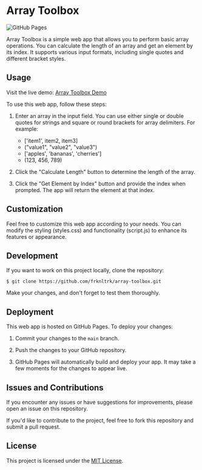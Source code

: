 # Array Toolbox

![GitHub Pages](https://img.shields.io/badge/GitHub%20Pages-Deployed-brightgreen)

Array Toolbox is a simple web app that allows you to perform basic array operations. You can calculate the length of an array and get an element by its index. It supports various input formats, including single quotes and different bracket styles.

## Usage

Visit the live demo: [Array Toolbox Demo](https://frknltrk.github.io/array-toolbox)

To use this web app, follow these steps:

1. Enter an array in the input field. You can use either single or double quotes for strings and square or round brackets for array delimiters. For example:
   - ['item1', item2, item3]
   - ("value1", "value2", "value3")
   - ['apples', 'bananas', 'cherries']
   - (123, 456, 789)

2. Click the "Calculate Length" button to determine the length of the array.

3. Click the "Get Element by Index" button and provide the index when prompted. The app will return the element at that index.

## Customization

Feel free to customize this web app according to your needs. You can modify the styling (styles.css) and functionality (script.js) to enhance its features or appearance.

## Development

If you want to work on this project locally, clone the repository:

`$ git clone https://github.com/frknltrk/array-toolbox.git`

Make your changes, and don't forget to test them thoroughly.

## Deployment

This web app is hosted on GitHub Pages. To deploy your changes:

1. Commit your changes to the `main` branch.

2. Push the changes to your GitHub repository.

3. GitHub Pages will automatically build and deploy your app. It may take a few moments for the changes to appear live.

## Issues and Contributions

If you encounter any issues or have suggestions for improvements, please open an issue on this repository.

If you'd like to contribute to the project, feel free to fork this repository and submit a pull request.

## License

This project is licensed under the [MIT License](LICENSE).